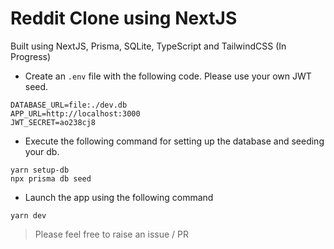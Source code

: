 # Reddit Clone using NextJS

Built using NextJS, Prisma, SQLite, TypeScript and TailwindCSS (In Progress)

- Create an `.env` file with the following code. Please use your own JWT seed.

```
DATABASE_URL=file:./dev.db
APP_URL=http://localhost:3000
JWT_SECRET=ao238cj8
```
- Execute the following command for setting up the database and seeding your db.

```
yarn setup-db
npx prisma db seed
```
- Launch the app using the following command

```
yarn dev
```

> Please feel free to raise an issue / PR 